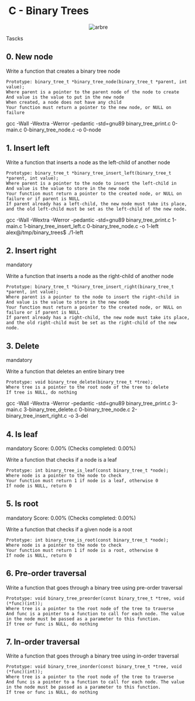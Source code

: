 #  C - Binary Trees

<p align="center"><img src="https://media2.giphy.com/media/v1.Y2lkPTc5MGI3NjExZXEwdmYzYW80anV1cTQ4Y20xbW0wang0M2w2bnR6b21laXNlcGp6cSZlcD12MV9pbnRlcm5hbF9naWZfYnlfaWQmY3Q9Zw/rgcKLJ2V76iGlzlJGe/giphy.gif" alt="arbre" /><!-- markdownlint-disable-line MD033 --></p>  

Tascks 

## 0. New node

Write a function that creates a binary tree node

    Prototype: binary_tree_t *binary_tree_node(binary_tree_t *parent, int value);
    Where parent is a pointer to the parent node of the node to create
    And value is the value to put in the new node
    When created, a node does not have any child
    Your function must return a pointer to the new node, or NULL on failure

   gcc -Wall -Wextra -Werror -pedantic -std=gnu89 binary_tree_print.c 0-main.c 0-binary_tree_node.c -o 0-node


## 1. Insert left

Write a function that inserts a node as the left-child of another node

    Prototype: binary_tree_t *binary_tree_insert_left(binary_tree_t *parent, int value);
    Where parent is a pointer to the node to insert the left-child in
    And value is the value to store in the new node
    Your function must return a pointer to the created node, or NULL on failure or if parent is NULL
    If parent already has a left-child, the new node must take its place, and the old left-child must be set as the left-child of the new node.

gcc -Wall -Wextra -Werror -pedantic -std=gnu89 binary_tree_print.c 1-main.c 1-binary_tree_insert_left.c 0-binary_tree_node.c -o 1-left
alex@/tmp/binary_trees$ ./1-left


## 2. Insert right
mandatory

Write a function that inserts a node as the right-child of another node

    Prototype: binary_tree_t *binary_tree_insert_right(binary_tree_t *parent, int value);
    Where parent is a pointer to the node to insert the right-child in
    And value is the value to store in the new node
    Your function must return a pointer to the created node, or NULL on failure or if parent is NULL
    If parent already has a right-child, the new node must take its place, and the old right-child must be set as the right-child of the new node.

##  3. Delete
mandatory

Write a function that deletes an entire binary tree

    Prototype: void binary_tree_delete(binary_tree_t *tree);
    Where tree is a pointer to the root node of the tree to delete
    If tree is NULL, do nothing
gcc -Wall -Wextra -Werror -pedantic -std=gnu89 binary_tree_print.c 3-main.c 3-binary_tree_delete.c 0-binary_tree_node.c 2-binary_tree_insert_right.c -o 3-del


##  4. Is leaf
mandatory
Score: 0.00% (Checks completed: 0.00%)

Write a function that checks if a node is a leaf

    Prototype: int binary_tree_is_leaf(const binary_tree_t *node);
    Where node is a pointer to the node to check
    Your function must return 1 if node is a leaf, otherwise 0
    If node is NULL, return 0


## 5. Is root
mandatory
Score: 0.00% (Checks completed: 0.00%)

Write a function that checks if a given node is a root

    Prototype: int binary_tree_is_root(const binary_tree_t *node);
    Where node is a pointer to the node to check
    Your function must return 1 if node is a root, otherwise 0
    If node is NULL, return 0



## 6. Pre-order traversal

Write a function that goes through a binary tree using pre-order traversal

    Prototype: void binary_tree_preorder(const binary_tree_t *tree, void (*func)(int));
    Where tree is a pointer to the root node of the tree to traverse
    And func is a pointer to a function to call for each node. The value in the node must be passed as a parameter to this function.
    If tree or func is NULL, do nothing


  
## 7. In-order traversal

Write a function that goes through a binary tree using in-order traversal

    Prototype: void binary_tree_inorder(const binary_tree_t *tree, void (*func)(int));
    Where tree is a pointer to the root node of the tree to traverse
    And func is a pointer to a function to call for each node. The value in the node must be passed as a parameter to this function.
    If tree or func is NULL, do nothing


